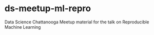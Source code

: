 # ds-meetup-ml-repro
Data Science Chattanooga Meetup material for the talk on Reproducible Machine Learning
